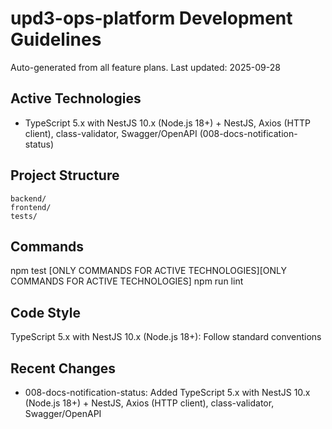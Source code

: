 # upd3-ops-platform Development Guidelines

Auto-generated from all feature plans. Last updated: 2025-09-28

## Active Technologies
- TypeScript 5.x with NestJS 10.x (Node.js 18+) + NestJS, Axios (HTTP client), class-validator, Swagger/OpenAPI (008-docs-notification-status)

## Project Structure
```
backend/
frontend/
tests/
```

## Commands
npm test [ONLY COMMANDS FOR ACTIVE TECHNOLOGIES][ONLY COMMANDS FOR ACTIVE TECHNOLOGIES] npm run lint

## Code Style
TypeScript 5.x with NestJS 10.x (Node.js 18+): Follow standard conventions

## Recent Changes
- 008-docs-notification-status: Added TypeScript 5.x with NestJS 10.x (Node.js 18+) + NestJS, Axios (HTTP client), class-validator, Swagger/OpenAPI

<!-- MANUAL ADDITIONS START -->
<!-- MANUAL ADDITIONS END -->